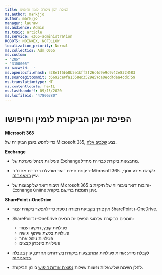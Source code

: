 ```yaml
---
title: הפיכת יומן ביקורת לזמין וחיפוש
ms.author: markjjo
author: markjjo
manager: lauraw
ms.audience: Admin
ms.topic: article
ms.service: o365-administration
ROBOTS: NOINDEX, NOFOLLOW
localization_priority: Normal
ms.collection: Adm_O365
ms.custom:
- "286"
- "3100005"
ms.assetid: ''
ms.openlocfilehash: a28e1f5bb8b5e1bff2f26c0d9e9c9c42e8324583
ms.sourcegitcommit: c6692ce0fa1358ec3529e59ca0ecdfdea4cdc759
ms.translationtype: MT
ms.contentlocale: he-IL
ms.lasthandoff: 09/15/2020
ms.locfileid: "47806580"
---
```

# <a name="enable-and-search-the-audit-log"></a>הפיכת יומן הביקורת לזמין וחיפושו

**Microsoft 365**

כדי לחפש ביומן הביקורת של Microsoft 365, בצע [שלבים אלה](https://docs.microsoft.com/microsoft-365/compliance/search-the-audit-log-in-security-and-compliance#search-the-audit-log).

**Exchange**

- פעילויות מנהלי מערכת של Exchange מתבצעות ביקורת כברירת מחדל.

- ביקורת תיבת דואר מופעלת כברירת מחדל ב-Microsoft 365. לקבלת מידע נוסף, עיין  [במאמר זה](https://docs.microsoft.com/microsoft-365/compliance/enable-mailbox-auditing).

- תיבות דואר של קבוצות של Microsoft 365 ותיבות דואר ציבוריות של תיקיות ב-Exchange Online אינן תומכות ברישום ביקורת.

**SharePoint ו-OneDrive**

- אין צורך בקביעת תצורה נוספת כדי לאפשר ביקורת עבור SharePoint ו-OneDrive.

- SharePoint ו-OneDrive תומכים בביקורת על סוגי הפעילויות הבאים:

    - פעילויות קובץ, תיקיה ועמוד
    - פעילויות בקשת שיתוף וגישה
    - פעילויות ניהול אתר
    - פעילויות סינכרון קבצים

- לקבלת מידע אודות פעילויות המתבצעות ביקורת בשירותים אחרים, עיין  [בטבלה במאמר זה](https://docs.microsoft.com/microsoft-365/compliance/search-the-audit-log-in-security-and-compliance#audited-activities).

- להלן רשימה של שאלות נפוצות שאלות [נפוצות אודות חיפוש](https://docs.microsoft.com/microsoft-365/compliance/search-the-audit-log-in-security-and-compliance#frequently-asked-questions) ביומן הביקורת.